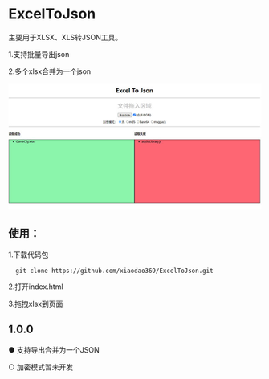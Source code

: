 # ExcelToJson
主要用于XLSX、XLS转JSON工具。

1.支持批量导出json

2.多个xlsx合并为一个json

![image](./image/page.jpg)
   
    
    
## 使用：
   1.下载代码包
   
      git clone https://github.com/xiaodao369/ExcelToJson.git
   
   2.打开index.html
   
   3.拖拽xlsx到页面

## 1.0.0
   ● 支持导出合并为一个JSON
   
   ○ 加密模式暂未开发
